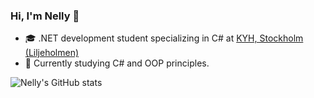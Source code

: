 
### Hi, I'm Nelly 👋
- 🎓 .NET development student specializing in C# at [KYH, Stockholm (Liljeholmen)](https://kyh.se/utbildningar/net-developer/)<br/>
- 🌱 Currently studying C# and OOP principles.

![Nelly's GitHub stats](https://github-readme-stats.vercel.app/api?username=nellysosobrado&show_icons=true&theme=transparent)
